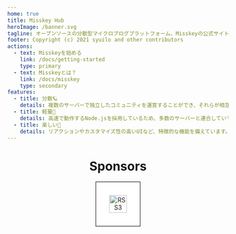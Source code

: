 ```yaml
---
home: true
title: Misskey Hub
heroImage: /banner.svg
tagline: オープンソースの分散型マイクロブログプラットフォーム、Misskeyの公式サイト
footer: Copyright (c) 2021 syuilo and other contributors
actions:
  - text: Misskeyを始める
    link: /docs/getting-started
    type: primary
  - text: Misskeyとは？
    link: /docs/misskey
    type: secondary
features:
  - title: 分散🪐
    details: 複数のサーバーで独立したコミュニティを運営することができ、それらが相互に繋がります。
  - title: 軽量🚀
    details: 高速で動作するNode.jsを採用しているため、多数のサーバーと連合していても軽量に動作します。
  - title: 楽しい🍮
    details: リアクションやカスタマイズ性の高いUIなど、特徴的な機能を備えています。
---
```


<div class="contents">

# Sponsors
<div class="sponsors">
	<a class="rss3" title="RSS3" href="https://rss3.io/" target="_blank"><img src="https://rss3.io/assets/images/Logo.svg" alt="RSS3"></a>
</div>
</div>

<style>
.contents {
	text-align: center;
}

.sponsors {
	text-align: center;
	margin-bottom: 32px;
}

.sponsors > .rss3 {
	display: inline-block;
	padding: 30px;
	background: #fff;
	border: solid 1px #000;
}
.sponsors > .rss3 img {
	display: inline-block;
	height: 40px;
}
</style>
